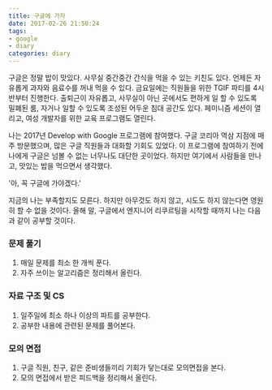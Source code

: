 ```yaml
---
title: 구글에 가자
date: 2017-02-26 21:50:24
tags: 
- google
- diary
categories: diary
---
```


구글은 정말 밥이 맛있다.
사무실 중간중간 간식을 먹을 수 있는 키친도 있다.
언제든 자유롭게 과자와 음료수를 꺼내 먹을 수 있다.
금요일에는 직원들을 위한 TGIF 파티를 4시 반부터 진행한다.
출퇴근이 자유롭고,
사무실이 아닌 곳에서도 편하게 일 할 수 있도록 밀폐된 룸,
자거나 일할 수 있도록 조성된 어두운 침대 공간도 있다.
페미니즘 세션이 열리고,
여성 개발자를 위한 교육 프로그램도 열린다.

나는 2017년 Develop with Google 프로그램에 참여했다.
구글 코리아 역삼 지점에 매주 방문했으며, 많은 구글 직원들과 대화할 기회도 있었다.
이 프로그램에 참여하기 전에 나에게 구글은 넘볼 수 없는 너무나도 대단한 곳이었다.
하지만 여기에서 사람들을 만나고, 맛있는 밥을 먹으면서 생각했다.

'아, 꼭 구글에 가야겠다.'

지금의 나는 부족할지도 모른다.
하지만 아무것도 하지 않고, 시도도 하지 않는다면 영원히 할 수 없을 것이다.
올해 말, 구글에서 엔지니어 리쿠르팅을 시작할 때까지 나는 다음과 같이 공부할 것이다.

### 문제 풀기
1. 매일 문제를 최소 한 개씩 푼다.
1. 자주 쓰이는 알고리즘은 정리해서 올린다.

### 자료 구조 및 CS
1. 일주일에 최소 하나 이상의 파트를 공부한다.
1. 공부한 내용에 관련된 문제를 풀어본다.

### 모의 면접
1. 구글 직원, 친구, 같은 준비생들끼리 기회가 닿는대로 모의면접을 본다.
1. 모의 면접에서 받은 피드백을 정리해서 올린다.
